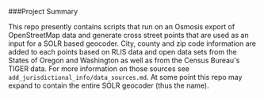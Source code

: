 ###Project Summary

This repo presently contains scripts that run on an Osmosis export of OpenStreetMap data and generate cross street points that are 
used as an input for a SOLR based geocoder.  City, county and zip code information are added to each points based on RLIS data and open data sets from the States of Oregon and Washington as well as from the Census Bureau's TIGER data.  For more information on those sources see `add_jurisdictional_info/data_sources.md`.  At some point this repo may expand to contain the entire SOLR geocoder (thus the name).